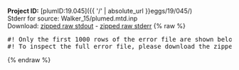 **Project ID:** [plumID:19.045]({{ '/' | absolute_url }}eggs/19/045/)  
Stderr for source:  Walker_15/plumed.mtd.inp   
Download: [zipped raw stdout](plumed.mtd.inp.plumed_master.stdout.txt.zip) - [zipped raw stderr](plumed.mtd.inp.plumed_master.stderr.txt.zip) 
{% raw %}
<pre>
#! Only the first 1000 rows of the error file are shown below
#! To inspect the full error file, please download the zipped raw stderr file above
</pre>
{% endraw %}
